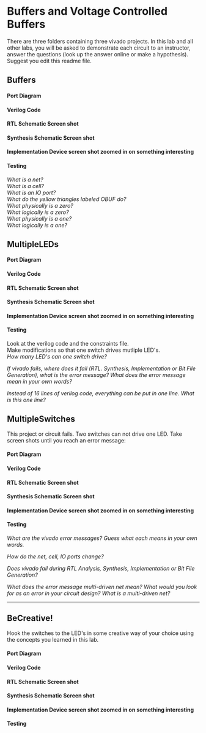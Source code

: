 # Buffers and Voltage Controlled Buffers 
There are three folders containing three vivado projects.  In this lab and all other labs, you will be asked to demonstrate each circuit to an instructor, answer the questions (look up the answer online or make a hypothesis). Suggest you edit this readme file. 

## Buffers

#### Port Diagram

#### Verilog Code

#### RTL Schematic Screen shot

#### Synthesis Schematic Screen shot

#### Implementation Device screen shot zoomed in on something interesting

#### Testing

*What is a net?*     
*What is a cell?*  
*What is an IO port?*  
*What do the yellow triangles labeled OBUF do?*  
*What physically is a zero?*  
*What logically is a zero?*  
*What physically is a one?*  
*What logically is a one?*   

## MultipleLEDs  
#### Port Diagram

#### Verilog Code

#### RTL Schematic Screen shot

#### Synthesis Schematic Screen shot

#### Implementation Device screen shot zoomed in on something interesting

#### Testing

Look at the verilog code and the constraints file.  
Make modifications so that one switch drives mutliple LED's.  
*How many LED's can one switch drive?*  

*If vivado fails, where does it fail (RTL. Synthesis, Implementation or Bit File Generation), what is the error message?  What does the error message mean in your own words?*

*Instead of 16 lines of verilog code, everything can be put in one line. What is this one line?*

## MultipleSwitches

This project or circuit fails. Two switches can not drive one LED.  Take screen shots until you reach an error message:

#### Port Diagram

#### Verilog Code

#### RTL Schematic Screen shot

#### Synthesis Schematic Screen shot

#### Implementation Device screen shot zoomed in on something interesting

#### Testing

*What are the vivado error messages?  Guess what each means in your own words.* 

*How do the net, cell, IO ports change?* 

*Does vivado fail during RTL Analysis, Synthesis, Implementation or Bit File Generation?* 

*What does the error message multi-driven net mean? What would you look for as an error in your circuit design? What is a multi-driven net?*

****

## BeCreative!

Hook the switches to the LED's in some creative way of your choice using the concepts you learned in this lab.

#### Port Diagram

#### Verilog Code

#### RTL Schematic Screen shot

#### Synthesis Schematic Screen shot

#### Implementation Device screen shot zoomed in on something interesting

#### Testing

